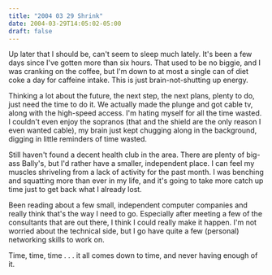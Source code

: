 ```yaml
---
title: "2004 03 29 Shrink"
date: 2004-03-29T14:05:02-05:00
draft: false
---
```


Up later that I should be, can't seem to sleep much lately. It's been a few days since I've gotten more than six hours. That used to be no biggie, and I was cranking on the coffee, but I'm down to at most a single can of diet coke a day for caffeine intake. This is just brain-not-shutting up energy.

Thinking a lot about the future, the next step, the next plans, plenty to do, just need the time to do it. We actually made the plunge and got cable tv, along with the high-speed access. I'm hating myself for all the time wasted. I couldn't even enjoy the sopranos (that and the shield are the only reason I even wanted cable), my brain just kept chugging along in the background, digging in little reminders of time wasted.

Still haven't found a decent health club in the area. There are plenty of big-ass Bally's, but I'd rather have a smaller, independent place. I can feel my muscles shriveling from a lack of activity for the past month. I was benching and squatting more than ever in my life, and it's going to take more catch up time just to get back what I already lost.

Been reading about a few small, independent computer companies and really think that's the way I need to go. Especially after meeting a few of the consultants that are out there, I think I could really make it happen. I'm not worried about the technical side, but I go have quite a few (personal) networking skills to work on.

Time, time, time . . . it all comes down to time, and never having enough of it.
